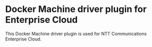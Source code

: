 # Docker Machine driver plugin for Enterprise Cloud

This Docker Machine driver plugin is used for NTT Communications Enterprise Cloud.
